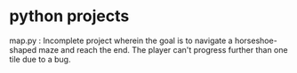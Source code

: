 # python projects
map.py : Incomplete project wherein the goal is to navigate a horseshoe-shaped maze and reach the end.
The player can't progress further than one tile due to a bug. 
